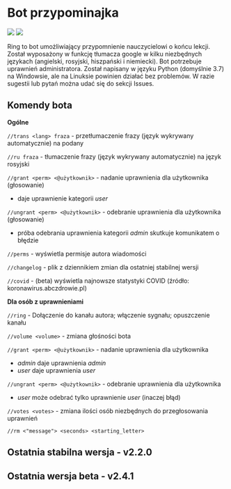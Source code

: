 # Bot przypominajka
[![](https://img.shields.io/badge/python-3.7%2B-blue)](https://www.python.org/downloads/release/python-378/) [![](https://img.shields.io/badge/license-MIT-green)](https://opensource.org/licenses/MIT)

Ring to bot umożliwiający przypomnienie nauczycielowi o końcu lekcji. Został wyposażony w funkcję tłumacza google w kilku niezbędnych językach (angielski, rosyjski, hiszpański i niemiecki). Bot potrzebuje uprawnień administratora. Został napisany w języku Python (domyślnie 3.7) na Windowsie, ale na Linuksie powinien działać bez problemów. W razie sugestii lub pytań można udać się do sekcji Issues.

## Komendy bota
**Ogólne**

`//trans <lang> fraza` - przetłumaczenie frazy (język wykrywany automatycznie) na podany

`//ru fraza` - tłumaczenie frazy (język wykrywany automatycznie) na język rosyjski

`//grant <perm> <@użytkownik>` - nadanie uprawnienia dla użytkownika (głosowanie)
- daje uprawnienie kategorii _user_

`//ungrant <perm> <@użytkownik>` - odebranie uprawnienia dla użytkownika (głosowanie)
- próba odebrania uprawnienia kategorii _admin_ skutkuje komunikatem o błędzie

`//perms` - wyświetla permisje autora wiadomości

`//changelog` - plik z dziennikiem zmian dla ostatniej stabilnej wersji

`//covid` - (beta) wyświetla najnowsze statystyki COVID (źródło: koronawirus.abczdrowie.pl)

**Dla osób z uprawnieniami**

`//ring` - Dołączenie do kanału autora; włączenie sygnału; opuszczenie kanału

`//volume <volume>` - zmiana głośności bota

`//grant <perm> <@użytkownik>` - nadanie uprawnienia dla użytkownika
- _admin_ daje uprawnienia _admin_
- _user_ daje uprawnienia _user_

`//ungrant <perm> <@użytkownik>` - odebranie uprawnienia dla użytkownika
- _user_ może odebrać tylko uprawnienie _user_ (inaczej błąd)

`//votes <votes>` - zmiana ilości osób niezbędnych do przegłosowania uprawnień

`//rm <"message"> <seconds> <starting_letter>`

## Ostatnia stabilna wersja - v2.2.0
## Ostatnia wersja beta - v2.4.1
